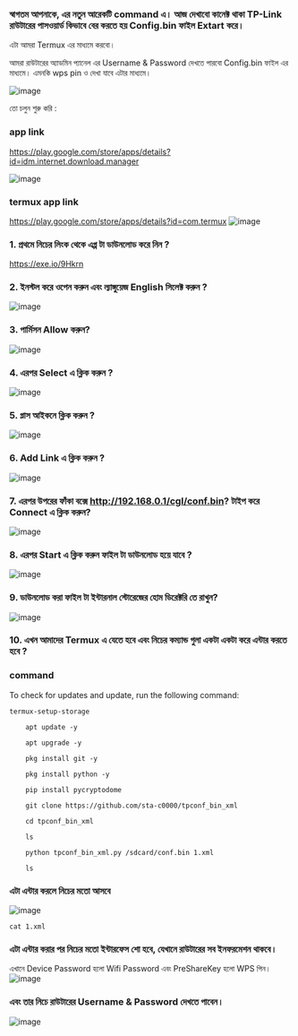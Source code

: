 ### স্বাগতম আপনাকে, এর নতুন আরেকটি command এ। আজ দেখাবো কানেক্ট থাকা TP-Link রাউটারের পাসওয়ার্ড কিভাবে বের করতে হয় Config.bin ফাইল Extart করে। 
এটা আমরা Termux এর মাধ্যমে করবো। 

আমরা রাউটারের অ্যাডমিন প্যানেল এর Username & Password দেখতে পারবো Config.bin ফাইল এর মাধ্যমে। এমনকি wps pin ও দেখা যাবে এটার মাধ্যমে। 

![image](https://github.com/Gtajisan/wifi-admin-hack/assets/124022055/b0050088-e78e-46fc-981d-a045ea4f2c0f)


তো চলুন শুরু করি :
### app link 
https://play.google.com/store/apps/details?id=idm.internet.download.manager


![image](https://github.com/Gtajisan/wifi-admin-hack/assets/124022055/9c084550-c57c-43bf-8752-b38e287332f3)
### termux app link
https://play.google.com/store/apps/details?id=com.termux
![image](https://github.com/Gtajisan/wifi-admin-hack/assets/124022055/71ea946e-a424-47f2-9c9e-79aa58384790)

### 1. প্রথমে নিচের লিংক থেকে এপ্প টা ডাউনলোড করে নিন ?
https://exe.io/9Hkrn
### 2. ইনস্টল করে ওপেন করুন এবং ল্যাঙ্গুয়েজ English সিলেক্ট করুন ?
![image](https://github.com/Gtajisan/wifi-admin-hack/assets/124022055/11817e6c-8c51-4476-91ec-becc545f96a7)

### 3. পার্মিসন Allow করুন?
![image](https://github.com/Gtajisan/wifi-admin-hack/assets/124022055/266c269f-b2e0-4321-aabc-9120a953c148)

### 4. এরপর  Select এ ক্লিক করুন ?
![image](https://github.com/Gtajisan/wifi-admin-hack/assets/124022055/8ab354f7-b4af-40ae-b7d9-c9a63c899524)

### 5. প্লাস আইকনে ক্লিক করুন ?
![image](https://github.com/Gtajisan/wifi-admin-hack/assets/124022055/92667928-d08e-4cf7-aafa-1edd24448a1a)

### 6. Add Link এ ক্লিক করুন ?
![image](https://github.com/Gtajisan/wifi-admin-hack/assets/124022055/466984a6-6926-4735-bebc-5f611f4440cc)

### 7. এরপর উপরের ফাঁকা বক্সে http://192.168.0.1/cgl/conf.bin? টাইপ করে Connect এ ক্লিক করুন?
![image](https://github.com/Gtajisan/wifi-admin-hack/assets/124022055/ef72e729-5ad2-4df3-a647-9e151306ddad)

### 8. এরপর Start এ ক্লিক করুন ফাইল টা  ডাউনলোড হয়ে যাবে ?
![image](https://github.com/Gtajisan/wifi-admin-hack/assets/124022055/e36653fc-90e3-4b9c-aaa1-19ee723d8a96)


### 9. ডাউনলোড করা ফাইল টা ইন্টারনাল স্টোরেজের হোম ডিরেক্টরি তে রাখুন?
![image](https://github.com/Gtajisan/wifi-admin-hack/assets/124022055/75bb4aeb-7f7a-4eb2-b124-965edd8208fa)

### 10. এখন আমাদের Termux এ যেতে হবে এবং নিচের কম্যান্ড গুলা একটা একটা করে এন্টার করতে হবে ?








### command 
To check for updates and update, run the following command:
```
termux-setup-storage

    apt update -y

    apt upgrade -y

    pkg install git -y

    pkg install python -y

    pip install pycryptodome

    git clone https://github.com/sta-c0000/tpconf_bin_xml

    cd tpconf_bin_xml

    ls

    python tpconf_bin_xml.py /sdcard/conf.bin 1.xml

    ls 

```
### এটা এন্টার করলে নিচের মতো আসবে 
![image](https://github.com/Gtajisan/wifi-admin-hack/assets/124022055/5e4c2408-14ee-4290-b88d-4f3e92bb265d)

```
cat 1.xml
```
### এটা এন্টার করার পর নিচের মতো ইন্টারফেস শো হবে, যেখানে রাউটারের সব ইনফরমেশন থাকবে।
এখানে Device Password হলো  Wifi Password এবং  PreShareKey হলো WPS  পিন।
![image](https://github.com/Gtajisan/wifi-admin-hack/assets/124022055/efd25eee-d924-4aff-a351-40f36a4ec7f9)

### এবং তার নিচে রাউটারের Username & Password দেখতে পাবেন।

![image](https://github.com/Gtajisan/wifi-admin-hack/assets/124022055/06b4f573-6957-402e-8ca0-9781c654bf57)


